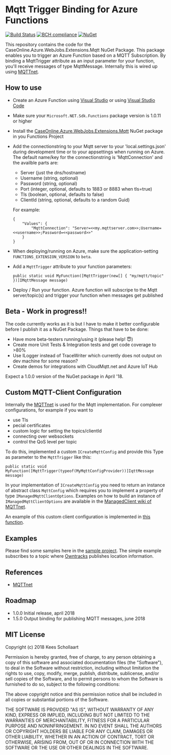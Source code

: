 # Mqtt Trigger Binding for Azure Functions
[![Build Status](https://caseonline.visualstudio.com/_apis/public/build/definitions/4df87c38-5691-4d04-8373-46c830209b7e/11/badge)](https://caseonline.visualstudio.com/CaseOnline.Azure.WebJobs.Extensions.Mqtt/_build/index?definitionId=1) 
[![BCH compliance](https://bettercodehub.com/edge/badge/keesschollaart81/CaseOnline.Azure.WebJobs.Extensions.Mqtt?branch=master)](https://bettercodehub.com/)
[![NuGet](https://img.shields.io/nuget/v/CaseOnline.Azure.WebJobs.Extensions.Mqtt.svg)](https://www.nuget.org/packages/CaseOnline.Azure.WebJobs.Extensions.Mqtt/)

This repository contains the code for the CaseOnline.Azure.WebJobs.Extensions.Mqtt NuGet Package. This package enables you to trigger an Azure Function based on a MQTT Subscription. By binding a MqttTrigger attribute as an input parameter for your function, you'll receive messages of type MqttMessage. Internally this is wired up using [MQTTnet](https://github.com/chkr1011/MQTTnet).

## How to use
- Create an Azure Function using [Visual Studio](https://docs.microsoft.com/en-us/azure/azure-functions/functions-develop-vs) or using [Visual Studio Code](https://code.visualstudio.com/tutorials/functions-extension/getting-started)
- Make sure your ```Microsoft.NET.Sdk.Functions``` package version is 1.0.11 or higher
- Install the [CaseOnline.Azure.WebJobs.Extensions.Mqtt](https://www.nuget.org/packages/CaseOnline.Azure.WebJobs.Extensions.Mqtt/) NuGet package in you Functions Project
- Add the connectionstring to your Mqtt server to your 'local.settings.json' during development time or to your appsettings when running on Azure. 
	The default name/key for the connectionstring is 'MqttConnection' and the availble parts are:
    - Server (just the dns/hostname)
    - Username (string, optional)
    - Password (string, optional)
    - Port (integer, optional, defaults to 1883 or 8883 when tls=true)
    - Tls (boolean, optional, defaults to false)
    - ClientId (string, optional, defaults to a random Guid)
	
	For example:

	```
	{ 
		"Values": {
			"MqttConnection": "Server=<<my.mqttserver.com>>;Username=<<username>>;Password=<<password>>"
		}
	}
	```

- When deploying/running on Azure, make sure the application-setting ```FUNCTIONS_EXTENSION_VERSION``` to ```beta```. 
- Add a ```MqttTrigger``` attribute to your function parameters:

    ```
    public static void MyFunction([MqttTrigger(new[] { "my/mqtt/topic" })]IMqttMessage message) 
    ```

- Deploy / Run your function. Azure function will subscripe to the Mqtt server/topic(s) and trigger your function when messages get published

## Beta - Work in progress!!
The code currently works as it is but I have to make it better configurable before I publish it as a NuGet Package. Things that have to be done:
- Have more beta-testers running/using it (please help! 😇)
- Create more Unit Tests & Integration tests and get code coverage to >80%
- Use ILogger instead of TraceWriter which currently does not output on dev machine for some reason? 
- Create demos for integrations with CloudMqtt.net and Azure IoT Hub

Expect a 1.0.0 version of the NuGet package in April '18.

## Custom MQTT-Client Configuration
Internally the [MQTTnet](https://github.com/chkr1011/MQTTnet) is used for the Mqtt implementation.  For complexer configurations, for example if you want to 
- use Tls
- pecial certificates 
- custom logic for setting the topics/clientId 
- connecting over websockets
- control the QoS level per topic

To do this, implemented a custom ```ICreateMqttConfig``` and provide this Type as parameter to the ```MqttTrigger``` like this:
    
```
public static void MyFunction([MqttTrigger(typeof(MyMqttConfigProvider))]IqttMessage message)
```
     
In your implementation of ```ICreateMqttConfig``` you need to return an instance of abstract class ```MqttConfig``` which requires you to implement a property of type ```IManagedMqttClientOptions```. Examples on how to build an instance of ```IManagedMqttClientOptions``` are available in the  [ManagedClient wiki of MQTTnet](https://github.com/chkr1011/MQTTnet/wiki/Client).

An example of this custom client configuration is implemented in [this function](./src/ExampleFunctions/ExampleFunctions.cs#L34). 

## Examples
Please find some samples here in the [sample project](./src/ExampleFunctions/). The simple example subscribes to a topic where [Owntracks](http://owntracks.org/) publishes location information.

## References
- [MQTTnet](https://github.com/chkr1011/MQTTnet)

## Roadmap
- 1.0.0 Initial release, april 2018
- 1.5.0 Output binding for publishing MQTT messages, june 2018

## MIT License
Copyright (c) 2018 Kees Schollaart

Permission is hereby granted, free of charge, to any person obtaining a copy of this software and associated documentation files (the "Software"), to deal in the Software without restriction, including without limitation the rights to use, copy, modify, merge, publish, distribute, sublicense, and/or sell copies of the Software, and to permit persons to whom the Software is furnished to do so, subject to the following conditions:

The above copyright notice and this permission notice shall be included in all copies or substantial portions of the Software.

THE SOFTWARE IS PROVIDED "AS IS", WITHOUT WARRANTY OF ANY KIND, EXPRESS OR IMPLIED, INCLUDING BUT NOT LIMITED TO THE WARRANTIES OF MERCHANTABILITY, FITNESS FOR A PARTICULAR PURPOSE AND NONINFRINGEMENT. IN NO EVENT SHALL THE AUTHORS OR COPYRIGHT HOLDERS BE LIABLE FOR ANY CLAIM, DAMAGES OR OTHER LIABILITY, WHETHER IN AN ACTION OF CONTRACT, TORT OR OTHERWISE, ARISING FROM, OUT OF OR IN CONNECTION WITH THE SOFTWARE OR THE USE OR OTHER DEALINGS IN THE SOFTWARE.
